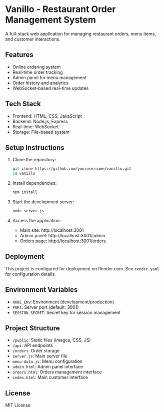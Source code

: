 # Vanillo - Restaurant Order Management System

A full-stack web application for managing restaurant orders, menu items, and customer interactions.

## Features

- Online ordering system
- Real-time order tracking
- Admin panel for menu management
- Order history and analytics
- WebSocket-based real-time updates

## Tech Stack

- Frontend: HTML, CSS, JavaScript
- Backend: Node.js, Express
- Real-time: WebSocket
- Storage: File-based system

## Setup Instructions

1. Clone the repository:
   ```bash
   git clone https://github.com/yourusername/vanillo.git
   cd vanillo
   ```

2. Install dependencies:
   ```bash
   npm install
   ```

3. Start the development server:
   ```bash
   node server.js
   ```

4. Access the application:
   - Main site: http://localhost:3001
   - Admin panel: http://localhost:3001/admin
   - Orders page: http://localhost:3001/orders

## Deployment

This project is configured for deployment on Render.com. See `render.yaml` for configuration details.

## Environment Variables

- `NODE_ENV`: Environment (development/production)
- `PORT`: Server port (default: 3001)
- `SESSION_SECRET`: Secret key for session management

## Project Structure

- `/public`: Static files (images, CSS, JS)
- `/api`: API endpoints
- `/orders`: Order storage
- `server.js`: Main server file
- `menu-data.js`: Menu configuration
- `admin.html`: Admin panel interface
- `orders.html`: Orders management interface
- `index.html`: Main customer interface

## License

MIT License 